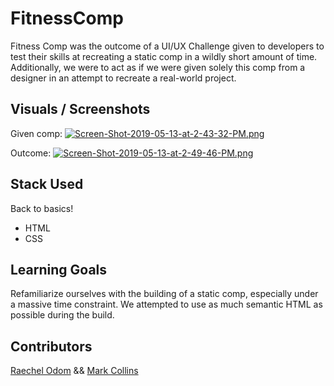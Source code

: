 # FitnessComp

Fitness Comp was the outcome of a UI/UX Challenge given to developers to test their skills at recreating a static comp in a wildly short amount of time. Additionally, we were to act as if we were given solely this comp from a designer in an attempt to recreate a real-world project.

## Visuals / Screenshots

Given comp:
[![Screen-Shot-2019-05-13-at-2-43-32-PM.png](https://i.postimg.cc/TYXtqCvg/Screen-Shot-2019-05-13-at-2-43-32-PM.png)](https://postimg.cc/XXQKnKJY)

Outcome:
[![Screen-Shot-2019-05-13-at-2-49-46-PM.png](https://i.postimg.cc/jjQx28Tc/Screen-Shot-2019-05-13-at-2-49-46-PM.png)](https://postimg.cc/gwjFBHnL)


## Stack Used
Back to basics!
 - HTML
 - CSS

## Learning Goals

Refamiliarize ourselves with the building of a static comp, especially under a massive time constraint. We attempted to use as much semantic HTML as possible during the build.

## Contributors
[Raechel Odom](https://github.com/raechelo) &&  [Mark Collins](https://github.com/kobesparrow)
